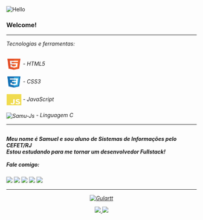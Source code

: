 ![Hello](https://imgur.com/smpGgZ4.gif)

<h3>
Welcome!
</h3>

<hr>
<i>Tecnologias e ferramentas:<i>
 
 <br> <img align="center" alt="Samu-HTML" height="30" width="40" src="https://raw.githubusercontent.com/devicons/devicon/master/icons/html5/html5-original.svg">   - HTML5<br><br>
 <img align="center" alt="Samu-CSS" height="30" width="40" src="https://raw.githubusercontent.com/devicons/devicon/master/icons/css3/css3-original.svg"> - CSS3<br><br>
 <img align="center" alt="Samu-Js" height="30" width="40" src="https://raw.githubusercontent.com/devicons/devicon/master/icons/javascript/javascript-plain.svg"> - JavaScript <br><br>
<img align="center" alt="Samu-Js" height="30" width="40" src="https://cdn.jsdelivr.net/gh/devicons/devicon/icons/c/c-original.svg"/> - Linguagem C
 
<hr>

##

<h5>
Meu nome é Samuel e sou aluno de Sistemas de Informações pelo CEFET/RJ <br> Estou estudando para me tornar um desenvolvedor Fullstack!
<br><br>Fale comigo:
</h5>

<div> 
 <a href="mailto:samuelgulart@outlook.com" target="_blank"><img src="https://img.shields.io/badge/Microsoft_Outlook-0078D4?style=for-the-badge&logo=microsoft-outlook&logoColor=white" target="_blank"></a> 
  <a href = "https://www.facebook.com/samuel.gulart.3"><img src="https://img.shields.io/badge/Facebook-1877F2?style=for-the-badge&logo=facebook&logoColor=white" target="_blank"></a>
  <a href="https://www.linkedin.com/in/samuel-gulart-656971216" target="_blank"><img src="https://img.shields.io/badge/-LinkedIn-%230077B5?style=for-the-badge&logo=linkedin&logoColor=white" target="_blank"></a> 
  <a href="https://pt.stackoverflow.com/users/261790/gulartt" target="_blank"><img src="https://img.shields.io/badge/Stack_Overflow-FE7A16?style=for-the-badge&logo=stack-overflow&logoColor=white" target="_blank"></a>
  <a href="https://discord.com/channels/@samugulart#9812" target="_blank"><img src="https://img.shields.io/badge/Discord-7289DA?style=for-the-badge&logo=discord&logoColor=white" target="_blank"></a>
</div>
  
<hr>
 
 <a href="https://github.com/gulartt">
  <p align="center"><img height="180em" src="https://github-readme-streak-stats.herokuapp.com?user=gulartt&theme=midnight-purple&date_format=M%20j%5B%2C%20Y%5D" alt="Gulartt" /></p>
  <p align="center">
    <img height="130em" src="https://github-readme-stats.vercel.app/api?username=gulartt&show_icons=true&theme=midnight-purple" />
    <img height="130em" src="https://github-readme-stats.vercel.app/api/top-langs/?username=gulartt&theme=midnight-purple&layout=compact" />
  </p>
</a>
